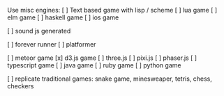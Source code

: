 Use misc engines:
[ ] Text based game with lisp / scheme
[ ] lua game
[ ] elm game
[ ] haskell game
[ ] ios game

[ ] sound js generated

[ ] forever runner
[ ] platformer

[ ] meteor game
[x] d3.js game
[ ] three.js
[ ] pixi.js
[ ] phaser.js
[ ] typescript game
[ ] java game 
[ ] ruby game
[ ] python game

[ ] replicate traditional games: snake game, minesweaper, tetris, chess, checkers

